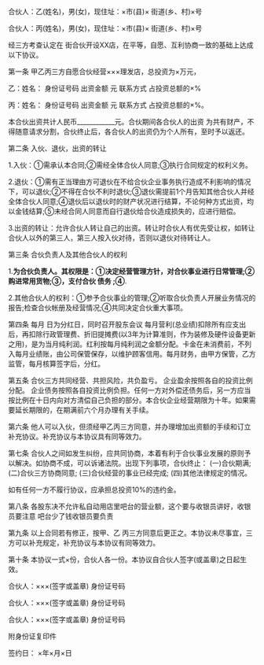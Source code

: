 
 


合伙人：乙(姓名)，男(女)，现住址：×市(县)× 街道(乡、村)×号


合伙人：丙(姓名)，男(女)，现住址：×市(县)× 街道(乡、村)×号


经三方考查认定在 街合伙开设XX店，在平等，自愿、互利协商一致的基础上达成以下协议。


第一条 甲乙丙三方自愿合伙经营×××理发店，总投资为×万元，


乙：姓名： 身份证号码 出资金额 元 联系方式 占投资总额的×%


丙：姓名： 身份证号码 出资金额 元 联系方式 占投资总额的×%。


本合伙出资共计人民币____________元。合伙期间各合伙人的出资 为共有财产，不得随意请求分割，合伙终止后，各合伙人的出资仍为个人所有，至时予以返还。


第二条 入伙、退伙，出资的转让


1.入伙：①需承认本合同;②需经全体合伙人同意;③执行合同规定的权利义务。


2.退伙：①需有正当理由方可退伙在不给合伙企业事务执行造成不利影响的情况下，可以退伙;②不得在合伙不利时退伙;③退伙需提前1个月告知其他合伙人并经全体合伙人同意;④退伙后以退伙时的财产状况进行结算，不论何种方式出资，均以金钱结算;⑤未经合同人同意而自行退伙给合伙造成损失的，应进行赔偿。


3.出资的转让：允许合伙人转让自己的出资。转让时合伙人有优先受让权，如转让合伙人以外的第三人，第三人按入伙对待，否则以退伙对待转让人。


第三条 合伙负责人及其他合伙人的权利


1.____________为合伙负责人。其权限是：①决定经营管理方针，对合伙事业进行日常管理;②购进常用货物;③，支付合伙
债务
;④____________.


2.其他合伙人的权利：①参予合伙事业的管理;②听取合伙负责人开展业务情况的报告;检查合伙帐册及经营情况;④共同决定合伙重大事项。


第四条 每月 日为分红日，同时召开股东会议 每月营利(总业绩)扣除所有应支出后，再扣除行政管理费、折旧提摊费(以3年为计算准则，作为装修及硬件设备更新之用)，是为当月纯利润。红利按每月纯利润之金额分配。卡金在未消费前，不列入每月业绩账，由公司保管保存，以维护顾客信用。每月财务，由甲方保管，乙方监管，每月核算签字后，分红。


第五条 合伙三方共同经营、共担风险，共负盈亏。 企业盈余按照各自的投资比例分配。 企业债务按照各自投资比例负担。任何一方对外偿还债务后，另一方应当按比例在十日内向对方清偿自己负担的部分。本合伙企业经营期限为十年。如果需要延长期限的，在期满前六个月办理有关手续。


第六条 他人可以入伙，但须经甲乙丙三方同意，并办理增加出资额的手续和订立补充协议。补充协议与本协议具有同等效力。


第七条 合伙人之间如发生纠纷，应共同协商，本着有利于合伙事业发展的原则予以解决。如协商不成，可以诉诸法院。出现下列事项，合伙终止： (一)合伙期满; (二)合伙三方协商同意; (三)合伙经营的事业已经完成; (四)其他法律规定的情况。


如有任何一方不履行协议，应承担总投资10%的违约金。


第八条 各股东决不允许私自动用店里吧台的营业额，这个要与收银员讲好，收银员要注意 吧台少了钱收银员要负责


第九条 以上合同若有修正，按甲、乙 丙三方同意后更正之。本协议未尽事宜，三方可以补充规定，补充协议与本协议有同等效力。


第十条 本协议一式×份，合伙人各一份。本协议自合伙人签字(或盖章)之日起生效。


合伙人：×××(签字或盖章) 身份证号码


合伙人：×××(签字或盖章) 身份证号码


合伙人：×××(签字或盖章) 身份证号码


附身份证复印件


签约日： ×年×月×日
 


 

 
 
 
 
 
  


  
 

  


  


  
 
 
 
 

